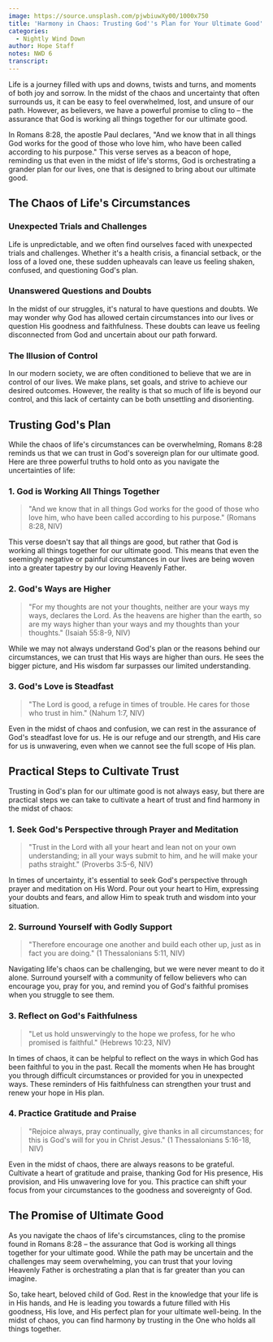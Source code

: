 ```yaml
---
image: https://source.unsplash.com/pjwbiuwXy00/1000x750
title: 'Harmony in Chaos: Trusting God''s Plan for Your Ultimate Good'
categories:
  - Nightly Wind Down
author: Hope Staff
notes: NWD 6
transcript:
---
```

Life is a journey filled with ups and downs, twists and turns, and moments of both joy and sorrow. In the midst of the chaos and uncertainty that often surrounds us, it can be easy to feel overwhelmed, lost, and unsure of our path. However, as believers, we have a powerful promise to cling to – the assurance that God is working all things together for our ultimate good.

In Romans 8:28, the apostle Paul declares, "And we know that in all things God works for the good of those who love him, who have been called according to his purpose." This verse serves as a beacon of hope, reminding us that even in the midst of life's storms, God is orchestrating a grander plan for our lives, one that is designed to bring about our ultimate good.

## The Chaos of Life's Circumstances

### Unexpected Trials and Challenges

Life is unpredictable, and we often find ourselves faced with unexpected trials and challenges. Whether it's a health crisis, a financial setback, or the loss of a loved one, these sudden upheavals can leave us feeling shaken, confused, and questioning God's plan.

### Unanswered Questions and Doubts

In the midst of our struggles, it's natural to have questions and doubts. We may wonder why God has allowed certain circumstances into our lives or question His goodness and faithfulness. These doubts can leave us feeling disconnected from God and uncertain about our path forward.

### The Illusion of Control

In our modern society, we are often conditioned to believe that we are in control of our lives. We make plans, set goals, and strive to achieve our desired outcomes. However, the reality is that so much of life is beyond our control, and this lack of certainty can be both unsettling and disorienting.

## Trusting God's Plan

While the chaos of life's circumstances can be overwhelming, Romans 8:28 reminds us that we can trust in God's sovereign plan for our ultimate good. Here are three powerful truths to hold onto as you navigate the uncertainties of life:

### 1\. God is Working All Things Together

> "And we know that in all things God works for the good of those who love him, who have been called according to his purpose." (Romans 8:28, NIV)

This verse doesn't say that all things are good, but rather that God is working all things together for our ultimate good. This means that even the seemingly negative or painful circumstances in our lives are being woven into a greater tapestry by our loving Heavenly Father.

### 2\. God's Ways are Higher

> "For my thoughts are not your thoughts, neither are your ways my ways, declares the Lord. As the heavens are higher than the earth, so are my ways higher than your ways and my thoughts than your thoughts." (Isaiah 55:8-9, NIV)

While we may not always understand God's plan or the reasons behind our circumstances, we can trust that His ways are higher than ours. He sees the bigger picture, and His wisdom far surpasses our limited understanding.

### 3\. God's Love is Steadfast

> "The Lord is good, a refuge in times of trouble. He cares for those who trust in him." (Nahum 1:7, NIV)

Even in the midst of chaos and confusion, we can rest in the assurance of God's steadfast love for us. He is our refuge and our strength, and His care for us is unwavering, even when we cannot see the full scope of His plan.

## Practical Steps to Cultivate Trust

Trusting in God's plan for our ultimate good is not always easy, but there are practical steps we can take to cultivate a heart of trust and find harmony in the midst of chaos:

### 1\. Seek God's Perspective through Prayer and Meditation

> "Trust in the Lord with all your heart and lean not on your own understanding; in all your ways submit to him, and he will make your paths straight." (Proverbs 3:5-6, NIV)

In times of uncertainty, it's essential to seek God's perspective through prayer and meditation on His Word. Pour out your heart to Him, expressing your doubts and fears, and allow Him to speak truth and wisdom into your situation.

### 2\. Surround Yourself with Godly Support

> "Therefore encourage one another and build each other up, just as in fact you are doing." (1 Thessalonians 5:11, NIV)

Navigating life's chaos can be challenging, but we were never meant to do it alone. Surround yourself with a community of fellow believers who can encourage you, pray for you, and remind you of God's faithful promises when you struggle to see them.

### 3\. Reflect on God's Faithfulness

> "Let us hold unswervingly to the hope we profess, for he who promised is faithful." (Hebrews 10:23, NIV)

In times of chaos, it can be helpful to reflect on the ways in which God has been faithful to you in the past. Recall the moments when He has brought you through difficult circumstances or provided for you in unexpected ways. These reminders of His faithfulness can strengthen your trust and renew your hope in His plan.

### 4\. Practice Gratitude and Praise

> "Rejoice always, pray continually, give thanks in all circumstances; for this is God's will for you in Christ Jesus." (1 Thessalonians 5:16-18, NIV)

Even in the midst of chaos, there are always reasons to be grateful. Cultivate a heart of gratitude and praise, thanking God for His presence, His provision, and His unwavering love for you. This practice can shift your focus from your circumstances to the goodness and sovereignty of God.

##  The Promise of Ultimate Good

As you navigate the chaos of life's circumstances, cling to the promise found in Romans 8:28 – the assurance that God is working all things together for your ultimate good. While the path may be uncertain and the challenges may seem overwhelming, you can trust that your loving Heavenly Father is orchestrating a plan that is far greater than you can imagine.

So, take heart, beloved child of God. Rest in the knowledge that your life is in His hands, and He is leading you towards a future filled with His goodness, His love, and His perfect plan for your ultimate well-being. In the midst of chaos, you can find harmony by trusting in the One who holds all things together.
